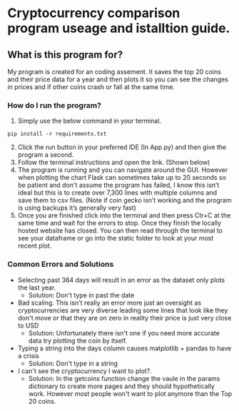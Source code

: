 # Cryptocurrency comparison program useage and istalltion guide.
## What is this program for?
My program is created for an coding assement. It saves the top 20 coins and their price data for a year and then plots it so you can see the changes in prices and if other coins crash or fall at the same time.

### How do I run the program?
1. Simply use the below command in your terminal.
```
pip install -r requirements.txt
```
2. Click the run button in your preferred IDE (In App.py) and then give the program a second.
3. Follow the terminal instructions and open the link. (Shown below)
4. The program is running and you can navigate around the GUI. However when plotting the chart Flask can sometimes take up to 20 seconds so be patient and don't assume the program has failed, I know this isn’t ideal but this is to create over 7,300 lines with multiple columns and save them to csv files. (Note if coin gecko isn’t working and the program is using backups it’s generally very fast)
5. Once you are finished click into the terminal and then press Ctr+C at the same time and wait for the errors to stop. Once they finish the locally hosted website has closed. You can then read through the terminal to see your dataframe or go into the static folder to look at your most recent plot.

### Common Errors and Solutions
- Selecting past 364 days will result in an error as the dataset only plots the last year.
   - Solution: Don't type in past the date
- Bad scaling. This isn't really an error more just an oversight as cryptocurrencies are very diverse leading some lines that look like they don't move or that they are on zero in reality their price is just very close to USD
   - Solution: Unfortunately there isn't one if you need more accurate data try plotting the coin by itself.
- Typing a string into the days column causes matplotlib + pandas to have a crisis
    - Solution: Don't type in a string
- I can't see the cryptocurrency  I want to plot?. 
    - Solution: In the getcoins function change the vaule in the params dictionary to create more pages and they should hypothetically work. However most people won't want to plot anymore than the Top 20 coins.